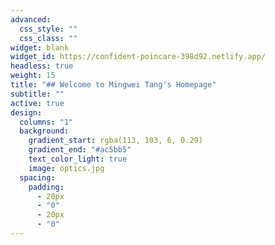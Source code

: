 ```yaml
---
advanced:
  css_style: ""
  css_class: ""
widget: blank
widget_id: https://confident-poincare-398d92.netlify.app/
headless: true
weight: 15
title: "## Welcome to Mingwei Tang's Homepage"
subtitle: ""
active: true
design:
  columns: "1"
  background:
    gradient_start: rgba(113, 103, 6, 0.29)
    gradient_end: "#ac5bb5"
    text_color_light: true
    image: optics.jpg
  spacing:
    padding:
      - 20px
      - "0"
      - 20px
      - "0"
---
```

